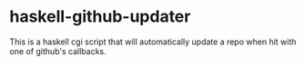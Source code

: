 haskell-github-updater
======================

This is a haskell cgi script that will automatically update a repo when hit with one of github's callbacks.
